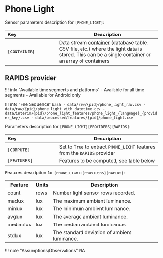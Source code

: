 # Phone Light

Sensor parameters description for `[PHONE_LIGHT]`:

|Key&nbsp;&nbsp;&nbsp;&nbsp;&nbsp;&nbsp;&nbsp;&nbsp;&nbsp;&nbsp;&nbsp;&nbsp;&nbsp;&nbsp;&nbsp;&nbsp;&nbsp;&nbsp;&nbsp;&nbsp;&nbsp;&nbsp;&nbsp;&nbsp;&nbsp;&nbsp;&nbsp;&nbsp;&nbsp;            | Description |
|----------------|-----------------------------------------------------------------------------------------------------------------------------------
|`[CONTAINER]`| Data stream [container](../../datastreams/data-streams-introduction/) (database table, CSV file, etc.) where the light data is stored. This can be a single container or an array of containers  

## RAPIDS provider

!!! info "Available time segments and platforms"
    - Available for all time segments
    - Available for Android only

!!! info "File Sequence"
    ```bash
    - data/raw/{pid}/phone_light_raw.csv
    - data/raw/{pid}/phone_light_with_datetime.csv
    - data/interim/{pid}/phone_light_features/phone_light_{language}_{provider_key}.csv
    - data/processed/features/{pid}/phone_light.csv
    ```


Parameters description for `[PHONE_LIGHT][PROVIDERS][RAPIDS]`:

|Key&nbsp;&nbsp;&nbsp;&nbsp;&nbsp;&nbsp;&nbsp;&nbsp;&nbsp;&nbsp;&nbsp;&nbsp;&nbsp;&nbsp;&nbsp;&nbsp;&nbsp;&nbsp;&nbsp;&nbsp;&nbsp;&nbsp;&nbsp;&nbsp;&nbsp;&nbsp;&nbsp;&nbsp;&nbsp;            | Description |
|----------------|-----------------------------------------------------------------------------------------------------------------------------------
|`[COMPUTE]`| Set to `True` to extract `PHONE_LIGHT` features from the `RAPIDS` provider|
|`[FEATURES]` |         Features to be computed, see table below


Features description for `[PHONE_LIGHT][PROVIDERS][RAPIDS]`:

|Feature                    |Units      |Description|
|-------------------------- |---------- |---------------------------|
|count       |rows    | Number light sensor rows recorded.
|maxlux      |lux     | The maximum ambient luminance.
|minlux      |lux     | The minimum ambient luminance.
|avglux      |lux     | The average ambient luminance.
|medianlux   |lux     | The median ambient luminance.
|stdlux      |lux     | The standard deviation of ambient luminance.

!!! note "Assumptions/Observations"
    NA
